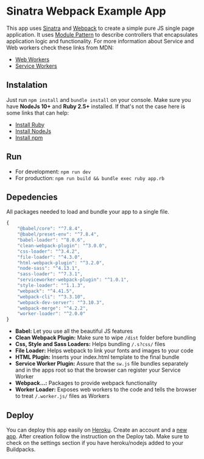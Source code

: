 # Sinatra Webpack Example App

This app uses [Sinatra](http://sinatra-org-book.herokuapp.com/) and [Webpack](https://webpack.js.org/guides/)
to create a simple pure JS single page application. It uses [Module Pattern](https://dev.to/tomekbuszewski/module-pattern-in-javascript-56jm) to describe controllers that encapsulates application logic and functionality. For more information about Service and Web workers check these links from MDN:
- [Web Workers](https://developer.mozilla.org/en-US/docs/Web/API/Web_Workers_API/Using_web_workers)
- [Service Workers](https://developer.mozilla.org/en-US/docs/Web/API/Service_Worker_API/Using_Service_Workers)

## Instalation
Just run ```npm install``` and ```bundle install``` on your console. Make sure you have **NodeJs 10+** and **Ruby 2.5+** installed. If that's not the case here is some links that can help:
- [Install Ruby](https://www.ruby-lang.org/en/documentation/installation/)
- [Install NodeJs](https://nodejs.org/en/)
- [Install npm](https://www.npmjs.com/get-npm)

## Run
- For development: ```npm run dev```
- For production: ```npm run build && bundle exec ruby app.rb```

## Depedencies
All packages needed to load and bundle your app to a single
file.
```javascript
{
	"@babel/core": "^7.8.4",
	"@babel/preset-env": "^7.8.4",
	"babel-loader": "^8.0.6",
	"clean-webpack-plugin": "^3.0.0",
	"css-loader": "^3.4.2",
	"file-loader": "^4.3.0",
	"html-webpack-plugin": "^3.2.0",
	"node-sass": "^4.13.1",
	"sass-loader": "^7.3.1",
	"serviceworker-webpack-plugin": "^1.0.1",
	"style-loader": "^1.1.3",
	"webpack": "^4.41.5",
	"webpack-cli": "^3.3.10",
	"webpack-dev-server": "^3.10.3",
	"webpack-merge": "^4.2.2",
	"worker-loader": "^2.0.0"
}
 ```
- **Babel:** Let you use all the beautiful JS features
- **Clean Webpack Plugin:** Make sure to wipe ```/dist``` folder before bundling
- **Css, Style and Sass Loaders:** Helps bundling ```/.s?css/``` files
- **File Loader:** Helps webpack to link your fonts and images to your code
- **HTML Plugin:** Inserts your index.html template to the final bundle
- **Service Worker Plugin:** Assure that the ```sw.js``` file bundles separately and in the apps root so that the browser can register your Service Worker
- **Webpack...:** Packages to provide webpack functionality
- **Worker Loader:** Exposes web workers to the code and tells the browser to treat ```/.worker.js/``` files as Workers

## Deploy
You can deploy this app easily on [Heroku](https://www.heroku.com). Create an account and a [new app](https://dashboard.heroku.com/new-app). After creation follow the instruction on the Deploy tab. Make sure to check on the settings section if you have heroku/nodejs added to your Buildpacks.
